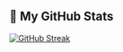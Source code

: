 ## 🧠 My GitHub Stats

[![GitHub Streak](https://streak-stats.demolab.com?user=salmuflahi&theme=shadow-purple)](https://git.io/streak-stats)
